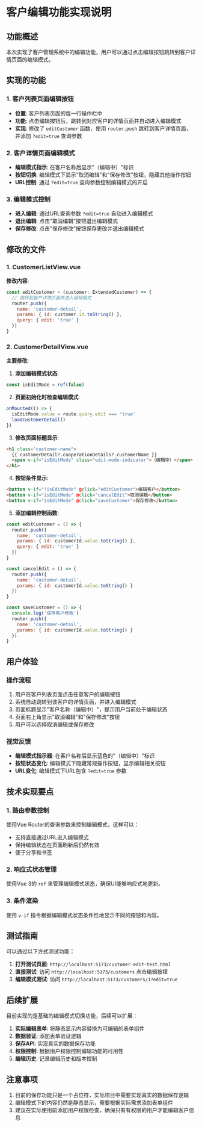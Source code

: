 # 客户编辑功能实现说明

## 功能概述

本次实现了客户管理系统中的编辑功能，用户可以通过点击编辑按钮跳转到客户详情页面的编辑模式。

## 实现的功能

### 1. 客户列表页面编辑按钮
- **位置**: 客户列表页面的每一行操作栏中
- **功能**: 点击编辑按钮后，跳转到对应客户的详情页面并自动进入编辑模式
- **实现**: 修改了 `editCustomer` 函数，使用 `router.push` 跳转到客户详情页面，并添加 `?edit=true` 查询参数

### 2. 客户详情页面编辑模式
- **编辑模式指示**: 在客户名称后显示"（编辑中）"标识
- **按钮切换**: 编辑模式下显示"取消编辑"和"保存修改"按钮，隐藏其他操作按钮
- **URL控制**: 通过 `?edit=true` 查询参数控制编辑模式的开启

### 3. 编辑模式控制
- **进入编辑**: 通过URL查询参数 `?edit=true` 自动进入编辑模式
- **退出编辑**: 点击"取消编辑"按钮退出编辑模式
- **保存修改**: 点击"保存修改"按钮保存更改并退出编辑模式

## 修改的文件

### 1. CustomerListView.vue
**修改内容**:
```javascript
const editCustomer = (customer: ExtendedCustomer) => {
  // 跳转到客户详情页面并进入编辑模式
  router.push({ 
    name: 'customer-detail', 
    params: { id: customer.id.toString() },
    query: { edit: 'true' }
  })
}
```

### 2. CustomerDetailView.vue
**主要修改**:

1. **添加编辑模式状态**:
```javascript
const isEditMode = ref(false)
```

2. **页面初始化时检查编辑模式**:
```javascript
onMounted(() => {
  isEditMode.value = route.query.edit === 'true'
  loadCustomerDetail()
})
```

3. **修改页面标题显示**:
```html
<h1 class="customer-name">
  {{ customerDetail?.cooperationDetails?.customerName }}
  <span v-if="isEditMode" class="edit-mode-indicator">（编辑中）</span>
</h1>
```

4. **按钮条件显示**:
```html
<button v-if="!isEditMode" @click="editCustomer">编辑客户</button>
<button v-if="isEditMode" @click="cancelEdit">取消编辑</button>
<button v-if="isEditMode" @click="saveCustomer">保存修改</button>
```

5. **添加编辑控制函数**:
```javascript
const editCustomer = () => {
  router.push({ 
    name: 'customer-detail', 
    params: { id: customerId.value.toString() },
    query: { edit: 'true' }
  })
}

const cancelEdit = () => {
  router.push({ 
    name: 'customer-detail', 
    params: { id: customerId.value.toString() }
  })
}

const saveCustomer = () => {
  console.log('保存客户修改')
  router.push({ 
    name: 'customer-detail', 
    params: { id: customerId.value.toString() }
  })
}
```

## 用户体验

### 操作流程
1. 用户在客户列表页面点击任意客户的编辑按钮
2. 系统自动跳转到该客户的详情页面，并进入编辑模式
3. 页面标题显示"客户名称（编辑中）"，提示用户当前处于编辑状态
4. 页面右上角显示"取消编辑"和"保存修改"按钮
5. 用户可以选择取消编辑或保存修改

### 视觉反馈
- **编辑模式指示器**: 在客户名称后显示蓝色的"（编辑中）"标识
- **按钮状态变化**: 编辑模式下隐藏常规操作按钮，显示编辑相关按钮
- **URL变化**: 编辑模式下URL包含 `?edit=true` 参数

## 技术实现要点

### 1. 路由参数控制
使用Vue Router的查询参数来控制编辑模式，这样可以：
- 支持直接通过URL进入编辑模式
- 保持编辑状态在页面刷新后仍然有效
- 便于分享和书签

### 2. 响应式状态管理
使用Vue 3的 `ref` 来管理编辑模式状态，确保UI能够响应式地更新。

### 3. 条件渲染
使用 `v-if` 指令根据编辑模式状态条件性地显示不同的按钮和内容。

## 测试指南

可以通过以下方式测试功能：

1. **打开测试页面**: `http://localhost:5173/customer-edit-test.html`
2. **直接测试**: 访问 `http://localhost:5173/customers` 点击编辑按钮
3. **编辑模式测试**: 访问 `http://localhost:5173/customers/1?edit=true`

## 后续扩展

目前实现的是基础的编辑模式切换功能，后续可以扩展：

1. **实际编辑表单**: 将静态显示内容替换为可编辑的表单组件
2. **数据验证**: 添加表单验证逻辑
3. **保存API**: 实现真实的数据保存功能
4. **权限控制**: 根据用户权限控制编辑功能的可用性
5. **编辑历史**: 记录编辑历史和版本控制

## 注意事项

1. 目前的保存功能只是一个占位符，实际项目中需要实现真实的数据保存逻辑
2. 编辑模式下的内容仍然是静态显示，需要根据实际需求添加表单组件
3. 建议在实际使用前添加用户权限检查，确保只有有权限的用户才能编辑客户信息 